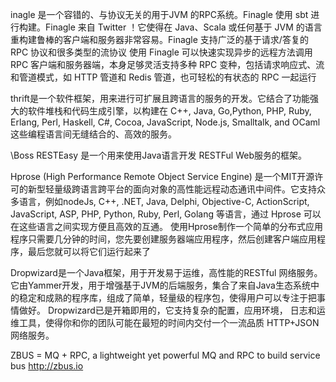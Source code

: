 inagle 是一个容错的、与协议无关的用于JVM 的RPC系统。Finagle 使用 sbt 进行构建。Finagle 来自 Twitter ！它使得在 Java、Scala 或任何基于 JVM 的语言重构建鲁棒的客户端和服务器非常容易。Finagle 支持广泛的基于请求/答复的 RPC 协议和很多类型的流协议
使用 Finagle 可以快速实现异步的远程方法调用 RPC 客户端和服务器端，本身足够灵活支持多种 RPC 变种，包括请求响应式、流和管道模式，如 HTTP 管道和 Redis 管道，也可轻松的有状态的 RPC 一起运行



thrift是一个软件框架，用来进行可扩展且跨语言的服务的开发。它结合了功能强大的软件堆栈和代码生成引擎，以构建在 C++, Java, Go,Python, PHP, Ruby, Erlang, Perl, Haskell, C#, Cocoa, JavaScript, Node.js, Smalltalk, and OCaml 这些编程语言间无缝结合的、高效的服务。

\Boss RESTEasy 是一个用来使用Java语言开发 RESTFul Web服务的框架。

Hprose (High Performance Remote Object Service Engine) 是一个MIT开源许可的新型轻量级跨语言跨平台的面向对象的高性能远程动态通讯中间件。它支持众多语言，例如nodeJs, C++, .NET, Java, Delphi, Objective-C, ActionScript, JavaScript, ASP, PHP, Python, Ruby, Perl, Golang 等语言，通过 Hprose 可以在这些语言之间实现方便且高效的互通。
使用Hprose制作一个简单的分布式应用程序只需要几分钟的时间，您先要创建服务器端应用程序，然后创建客户端应用程序，最后您就可以将它们运行起来了

Dropwizard是一个Java框架，用于开发易于运维，高性能的RESTful 网络服务。
它由Yammer开发，用于增强基于JVM的后端服务，集合了来自Java生态系统中的稳定和成熟的程序库，组成了简单，轻量级的程序包，使得用户可以专注于把事情做好。
Dropwizard已是开箱即用的，它支持复杂的配置，应用环境， 日志和运维工具，使得你和你的团队可能在最短的时间内交付一个一流品质 HTTP+JSON 网络服务。


ZBUS = MQ + RPC, a lightweight yet powerful MQ and RPC to build service bus http://zbus.io
